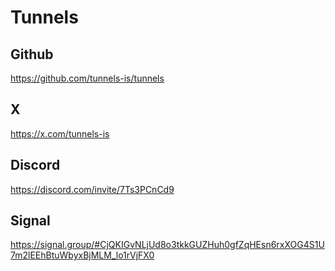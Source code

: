 # Tunnels

## Github
https://github.com/tunnels-is/tunnels

## X
https://x.com/tunnels-is

## Discord
https://discord.com/invite/7Ts3PCnCd9

## Signal
https://signal.group/#CjQKIGvNLjUd8o3tkkGUZHuh0gfZqHEsn6rxXOG4S1U7m2lEEhBtuWbyxBjMLM_lo1rVjFX0

